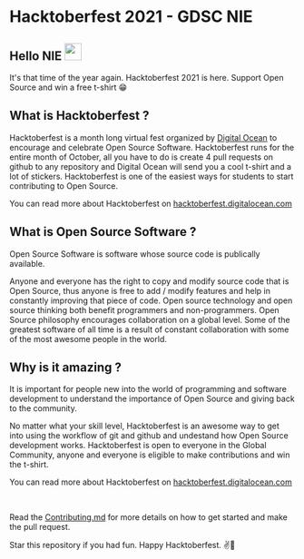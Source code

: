 # Hacktoberfest 2021 - GDSC NIE

## Hello NIE <img src="https://raw.githubusercontent.com/arnoob16/arnoob16/master/wave.gif" width="30px">

It's that time of the year again. Hacktoberfest 2021 is here. Support Open Source and win a free t-shirt 😁

## What is Hacktoberfest ?

Hacktoberfest is a month long virtual fest organized by [Digital Ocean](https://www.digitalocean.com/) to encourage and celebrate Open Source Software.
Hacktoberfest runs for the entire month of October, all you have to do is create 4 pull requests on github to any repository
and Digital Ocean will send you a cool t-shirt and a lot of stickers. 
Hacktoberfest is one of the easiest ways for students to start contributing to Open Source.

You can read more about Hacktoberfest on [hacktoberfest.digitalocean.com](https://hacktoberfest.digitalocean.com/)


## What is Open Source Software ?

Open Source Software is software whose source code is publically available. 


Anyone and everyone has the right to copy and modify source code that is Open Source, thus anyone is free to add / modify features
and help in constantly improving that piece of code.
Open source technology and open source thinking both benefit programmers and non-programmers.
Open Source philosophy encourages collaboration on a global level. Some of the greatest software of all time is a result of
constant collaboration with some of the most awesome people in the world. 


## Why is it amazing ?

It is important for people new into the world of programming and software development to understand the importance 
of Open Source and giving back to the community. 

No matter what your skill level, Hacktoberfest is an awesome way to get into using the workflow of git and github and undestand how Open Source development works. 
Hacktoberfest is open to everyone in the Global Community, anyone and everyone is eligible to make contributions and win the t-shirt.

You can read more about Hacktoberfest on [hacktoberfest.digitalocean.com](https://hacktoberfest.digitalocean.com/)



<br>

Read the [Contributing.md](CONTRIBUTING.md) for more details on how to get started and make the pull request. 

Star this repository if you had fun. Happy Hacktoberfest. ✌️🥳

<br>
